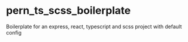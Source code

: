 # pern_ts_scss_boilerplate
Boilerplate for an express, react, typescript and scss project with default config
